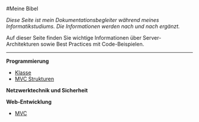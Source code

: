 #Meine Bibel

*Diese Seite ist mein Dokumentationsbegleiter während meines Informatikstudiums. Die Informationen werden nach und nach ergänzt.*

Auf dieser Seite finden Sie wichtige Informationen über Server-Architekturen sowie Best Practices mit Code-Beispielen.

---


**Programmierung**  
- [Klasse](https://document.eduardanderegg.ch/CS/Klasse/index.html)  
- [MVC Strukturen](https://document.eduardanderegg.ch/CS/MVC/index.html)  

**Netzwerktechnik und Sicherheit**  

**Web-Entwicklung**  
- [MVC](https://document.eduardanderegg.ch/Server/MVC/index.html)  